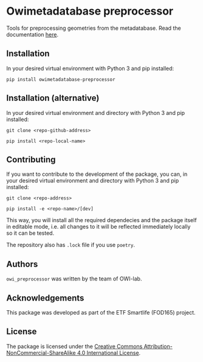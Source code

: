 # Owimetadatabase preprocessor

Tools for preprocessing geometries from the metadatabase. Read the documentation [here](https://owi-lab.github.io/owimetadatabase-preprocessor/).

## Installation

In your desired virtual environment with Python 3 and pip installed:

``pip install owimetadatabase-preprocessor``

## Installation (alternative)

In your desired virtual environment and directory with Python 3 and pip installed:

``git clone <repo-github-address>``

``pip install <repo-local-name>``

## Contributing

If you want to contribute to the development of the package, you can, in your desired virtual environment and directory with Python 3 and pip installed:

``git clone <repo-address>``

``pip install -e <repo-name>/[dev]``

This way, you will install all the required dependecies and the package itself in editable mode, i.e. all changes to it will be reflected immediately locally so it can be tested.

The repository also has ``.lock`` file if you use ``poetry``.

## Authors

`owi_preprocessor` was written by the team of OWI-lab.

## Acknowledgements

This package was developed as part of the ETF Smartlife (FOD165) project.

## License

The package is licensed under the [Creative Commons Attribution-NonCommercial-ShareAlike 4.0 International License](https://creativecommons.org/licenses/by-nc-sa/4.0/).